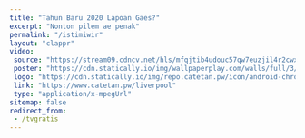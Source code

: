 ```yaml
---
title: "Tahun Baru 2020 Lapoan Gaes?"
excerpt: "Nonton pilem ae penak"
permalink: "/istimiwir"
layout: "clappr"
video:
 source: "https://stream09.cdncv.net/hls/mfqjtib4udouc57qw7euzjil4r2cwxktzelrpu3no,syn7ntmrbwqizrutc5a,zmn7ntmrbwsn2spryiq,.urlset/master.m3u8"
 poster: "https://cdn.statically.io/img/wallpaperplay.com/walls/full/3/5/a/324285.jpg?w=480&quality=80&format=webp"
 logo: "https://cdn.statically.io/img/repo.catetan.pw/icon/android-chrome-512x512.png?w=64"
 link: "https://www.catetan.pw/liverpool"
 type: "application/x-mpegUrl"
sitemap: false
redirect_from:
 - /tvgratis
---
```

